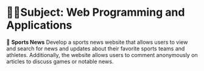 # 🧑‍💻Subject: Web Programming and Applications

📰 __Sports News__ Develop a sports news website that allows users to view and search for news and updates about their favorite sports teams and athletes. Additionally, the website allows users to comment anonymously on articles to discuss games or notable news.
